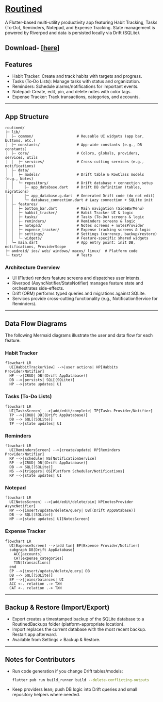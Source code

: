# [Routined](https://github.com/awes0m/routined)

A Flutter-based multi-utility productivity app featuring Habit Tracking, Tasks (To‑Do), Reminders, Notepad, and Expense Tracking. State management is powered by Riverpod and data is persisted locally via Drift (SQLite).

## Download- [[here](https://github.com/awes0m/routined/blob/main/routined/release/routined.apk)]

## Features

- Habit Tracker: Create and track habits with targets and progress.
- Tasks (To‑Do Lists): Manage tasks with status and organization.
- Reminders: Schedule alarms/notifications for important events.
- Notepad: Create, edit, pin, and delete notes with color tags.
- Expense Tracker: Track transactions, categories, and accounts.

---

## App Structure

```
routined/
├─ lib/
│  ├─ common/                    # Reusable UI widgets (app bar, buttons, etc.)
│  ├─ constants/                 # App-wide constants (e.g., DB constants)
│  ├─ core/                      # Colors, globals, providers, services, utils
│  │  ├─ services/               # Cross-cutting services (e.g., notifications)
│  ├─ data/
│  │  ├─ models/                 # Drift table & RowClass models (e.g., Notes)
│  │  └─ repository/             # Drift database + connection setup
│  │     ├─ app_database.dart    # Drift DB definition (tables, migrations)
│  │     ├─ app_database.g.dart  # Generated Drift code (do not edit)
│  │     └─ database_connection.dart # Lazy connection + SQLite init
│  ├─ features/
│  │  ├─ bottom_bar.dart         # Main navigation (SideBarMenu)
│  │  ├─ habbit_tracker/         # Habit Tracker UI & logic
│  │  ├─ tasks/                  # Tasks (To‑Do) screens & logic
│  │  ├─ reminders/              # Reminders screens & logic
│  │  ├─ notepad/                # Notes screens + notesProvider
│  │  ├─ expense_tracker/        # Expense tracking screens & logic
│  │  ├─ settings/               # Settings (currency, backup/restore)
│  │  └─ widgets/                # Feature-specific shared widgets
│  └─ main.dart                  # App entry point: init DB, notifications, ProviderScope
├─ android/ ios/ web/ windows/ macos/ linux/  # Platform code
└─ test/                         # Tests
```

### Architecture Overview

- UI (Flutter) renders feature screens and dispatches user intents.
- Riverpod (AsyncNotifier/StateNotifier) manages feature state and orchestrates side-effects.
- Drift (ORM) performs typed queries and migrations against SQLite.
- Services provide cross-cutting functionality (e.g., NotificationService for Reminders).

---

## Data Flow Diagrams

The following Mermaid diagrams illustrate the user and data flow for each feature.

### Habit Tracker

```mermaid
flowchart LR
  UI[HabbitTrackerView] -->|user actions| HP[Habbits Provider/Notifier]
  HP -->|CRUD| DB[(Drift AppDatabase)]
  DB -->|persists| SQL[(SQLite)]
  HP -->|state updates| UI
```

### Tasks (To‑Do Lists)

```mermaid
flowchart LR
  UI[TasksScreen] -->|add/edit/complete| TP[Tasks Provider/Notifier]
  TP -->|CRUD| DB[(Drift AppDatabase)]
  DB --> SQL[(SQLite)]
  TP -->|state updates| UI
```

### Reminders

```mermaid
flowchart LR
  UI[RemindersScreen] -->|create/update| RP[Reminders Provider/Notifier]
  RP -->|schedule| NS[NotificationService]
  RP -->|CRUD| DB[(Drift AppDatabase)]
  DB --> SQL[(SQLite)]
  NS -->|triggers| OS[Platform Scheduler/Notifications]
  RP -->|state updates| UI
```

### Notepad

```mermaid
flowchart LR
  UI[NotesScreen] -->|add/edit/delete/pin| NP[notesProvider AsyncNotifier]
  NP -->|insert/update/delete/query| DB[(Drift AppDatabase)]
  DB --> SQL[(SQLite)]
  NP -->|state updates| UI[NotesScreen]
```

### Expense Tracker

```mermaid
flowchart LR
  UI[ExpenseScreen] -->|add txn| EP[Expense Provider/Notifier]
  subgraph DB[Drift AppDatabase]
    ACC[accounts]
    CAT[expense_categories]
    TXN[transactions]
  end
  EP -->|insert/update/delete/query| DB
  DB --> SQL[(SQLite)]
  EP -->|joins/balances| UI
  ACC <-. relation .-> TXN
  CAT <-. relation .-> TXN
```

---

## Backup & Restore (Import/Export)

- Export creates a timestamped backup of the SQLite database to a RoutinedBackups folder (platform-appropriate location).
- Import replaces the current database with the most recent backup. Restart app afterward.
- Available from Settings > Backup & Restore.

---

## Notes for Contributors

- Run code generation if you change Drift tables/models:
  ```bash
  flutter pub run build_runner build --delete-conflicting-outputs
  ```
- Keep providers lean; push DB logic into Drift queries and small repository helpers where needed.
